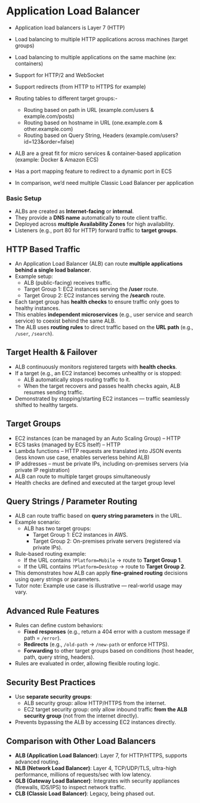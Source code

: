 # Application Load Balancer

- Application load balancers is Layer 7 (HTTP)
- Load balancing to multiple HTTP applications across machines
(target groups)
- Load balancing to multiple applications on the same machine
(ex: containers)
- Support for HTTP/2 and WebSocket
- Support redirects (from HTTP to HTTPS for example)

- Routing tables to different target groups:-
    - Routing based on path in URL (example.com/users & example.com/posts)
    - Routing based on hostname in URL (one.example.com & other.example.com)
    - Routing based on Query String, Headers
(example.com/users?id=123&order=false)
- ALB are a great fit for micro services & container-based application
(example: Docker & Amazon ECS)
- Has a port mapping feature to redirect to a dynamic port in ECS
- In comparison, we’d need multiple Classic Load Balancer per application

### Basic Setup
- ALBs are created as **Internet-facing** or **internal**.
- They provide a **DNS name** automatically to route client traffic.
- Deployed across **multiple Availability Zones** for high availability.
- Listeners (e.g., port 80 for HTTP) forward traffic to **target groups**.


## HTTP Based Traffic

- An Application Load Balancer (ALB) can route **multiple applications behind a single load balancer**.
- Example setup:
  - ALB (public-facing) receives traffic.
  - Target Group 1: EC2 instances serving the **/user** route.
  - Target Group 2: EC2 instances serving the **/search** route.
- Each target group has **health checks** to ensure traffic only goes to healthy instances.
- This enables **independent microservices** (e.g., user service and search service) to coexist behind the same ALB.
- The ALB uses **routing rules** to direct traffic based on the **URL path** (e.g., `/user`, `/search`).

## Target Health & Failover
- ALB continuously monitors registered targets with **health checks**.
- If a target (e.g., an EC2 instance) becomes unhealthy or is stopped:
  - ALB automatically stops routing traffic to it.
  - When the target recovers and passes health checks again, ALB resumes sending traffic.
- Demonstrated by stopping/starting EC2 instances — traffic seamlessly shifted to healthy targets.

## Target Groups
- EC2 instances (can be managed by an Auto Scaling Group) – HTTP
- ECS tasks (managed by ECS itself) – HTTP
- Lambda functions – HTTP requests are translated into JSON events (less known use case, enables serverless behind ALB)
- IP addresses – must be private IPs, including on-premises servers (via private IP registration)
- ALB can route to multiple target groups simultaneously
- Health checks are defined and executed at the target group level

## Query Strings / Parameter Routing
- ALB can route traffic based on **query string parameters** in the URL.  
- Example scenario:
  - ALB has two target groups:
    - Target Group 1: EC2 instances in AWS.
    - Target Group 2: On-premises private servers (registered via private IPs).
- Rule-based routing example:
  - If the URL contains `?Platform=Mobile` → route to **Target Group 1**.
  - If the URL contains `?Platform=Desktop` → route to **Target Group 2**.
- This demonstrates how ALB can apply **fine-grained routing** decisions using query strings or parameters.
- Tutor note: Example use case is illustrative — real-world usage may vary.

## Advanced Rule Features
- Rules can define custom behaviors:
  - **Fixed responses** (e.g., return a 404 error with a custom message if path = `/error`).
  - **Redirects** (e.g., `/old-path` → `/new-path` or enforce HTTPS).
  - **Forwarding** to other target groups based on conditions (host header, path, query string, headers).
- Rules are evaluated in order, allowing flexible routing logic.

## Security Best Practices
- Use **separate security groups**:
  - ALB security group: allow HTTP/HTTPS from the internet.
  - EC2 target security group: only allow inbound traffic **from the ALB security group** (not from the internet directly).
- Prevents bypassing the ALB by accessing EC2 instances directly.

## Comparison with Other Load Balancers
- **ALB (Application Load Balancer)**: Layer 7, for HTTP/HTTPS, supports advanced routing.
- **NLB (Network Load Balancer)**: Layer 4, TCP/UDP/TLS, ultra-high performance, millions of requests/sec with low latency.
- **GLB (Gateway Load Balancer)**: Integrates with security appliances (firewalls, IDS/IPS) to inspect network traffic.
- **CLB (Classic Load Balancer)**: Legacy, being phased out.
